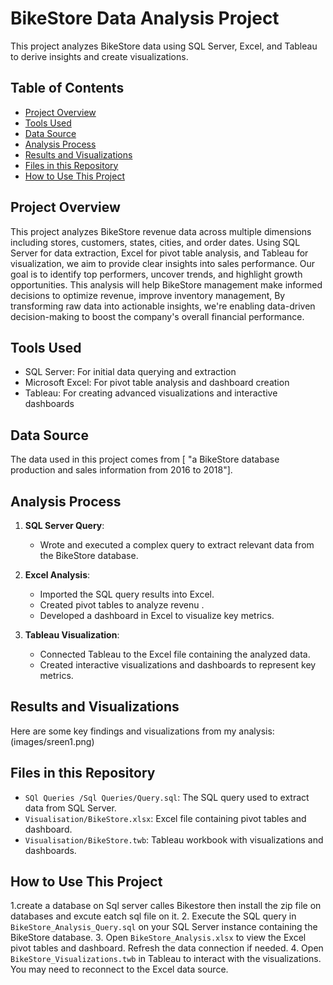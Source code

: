 # BikeStore Data Analysis Project

This project analyzes BikeStore data using SQL Server, Excel, and Tableau to derive insights and create visualizations.

## Table of Contents

- [Project Overview](#project-overview)
- [Tools Used](#tools-used)
- [Data Source](#data-source)
- [Analysis Process](#analysis-process)
- [Results and Visualizations](#results-and-visualizations)
- [Files in this Repository](#files-in-this-repository)
- [How to Use This Project](#how-to-use-this-project)

## Project Overview

This project analyzes BikeStore revenue data across multiple dimensions including stores, customers, states, cities, and order dates. Using SQL Server for data extraction, Excel for pivot table analysis, and Tableau for visualization, we aim to provide clear insights into sales performance. Our goal is to identify top performers, uncover trends, and highlight growth opportunities. This analysis will help BikeStore management make informed decisions to optimize revenue, improve inventory management, By transforming raw data into actionable insights, we're enabling data-driven decision-making to boost the company's overall financial performance.

## Tools Used

- SQL Server: For initial data querying and extraction
- Microsoft Excel: For pivot table analysis and dashboard creation
- Tableau: For creating advanced visualizations and interactive dashboards

## Data Source

The data used in this project comes from [ "a BikeStore database production and sales  information from 2016 to 2018"].

## Analysis Process

1. **SQL Server Query**: 
   - Wrote and executed a complex query to extract relevant data from the BikeStore database.
   

2. **Excel Analysis**:
   - Imported the SQL query results into Excel.
   - Created pivot tables to analyze revenu .
   - Developed a dashboard in Excel to visualize key metrics.

3. **Tableau Visualization**:
   - Connected Tableau to the Excel file containing the analyzed data.
   - Created interactive visualizations and dashboards to represent key metrics.

## Results and Visualizations
Here are some key findings and visualizations from my analysis:
(images/sreen1.png)

## Files in this Repository

- `SQl Queries /Sql Queries/Query.sql`: The SQL query used to extract data from SQL Server.
- `Visualisation/BikeStore.xlsx`: Excel file containing pivot tables and dashboard.
- `Visualisation/BikeStore.twb`: Tableau workbook with visualizations and dashboards.


## How to Use This Project
1.create a database on Sql server calles Bikestore then install the zip file on databases and excute eatch sql file on it.
2. Execute the SQL query in `BikeStore_Analysis_Query.sql` on your SQL Server instance containing the BikeStore database.
3. Open `BikeStore_Analysis.xlsx` to view the Excel pivot tables and dashboard. Refresh the data connection if needed.
4. Open `BikeStore_Visualizations.twb` in Tableau to interact with the visualizations. You may need to reconnect to the Excel data source.

